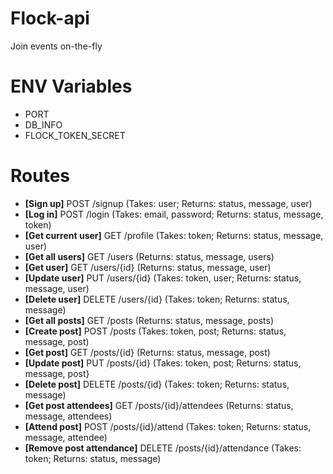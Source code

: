 # Flock-api
Join events on-the-fly

# ENV Variables
- PORT
- DB_INFO
- FLOCK_TOKEN_SECRET

# Routes
- **[Sign up]** POST /signup (Takes: user; Returns: status, message, user)
- **[Log in]** POST /login (Takes: email, password; Returns: status, message, token)
- **[Get current user]** GET /profile (Takes: token; Returns: status, message, user)
- **[Get all users]** GET /users (Returns: status, message, users)
- **[Get user]** GET /users/{id} (Returns: status, message, user)
- **[Update user]** PUT /users/{id} (Takes: token, user; Returns: status, message, user)
- **[Delete user]** DELETE /users/{id} (Takes: token; Returns: status, message)
- **[Get all posts]** GET /posts (Returns: status, message, posts)
- **[Create post]** POST /posts (Takes: token, post; Returns: status, message, post)
- **[Get post]** GET /posts/{id} (Returns: status, message, post)
- **[Update post]** PUT /posts/{id} (Takes: token, post; Returns: status, message, post}
- **[Delete post]** DELETE /posts/{id} (Takes: token; Returns: status, message)
- **[Get post attendees]** GET /posts/{id}/attendees (Returns: status, message, attendees)
- **[Attend post]** POST /posts/{id}/attend (Takes: token; Returns: status, message, attendee)
- **[Remove post attendance]** DELETE /posts/{id}/attendance (Takes: token; Returns: status, message)
